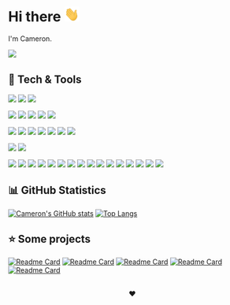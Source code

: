 # Hi there <img src="https://raw.githubusercontent.com/CameronGuthrie/CameronGuthrie/main/assets/wave.gif" width="30px" height="30px" />

I'm Cameron.

<span > [<img src="https://content.linkedin.com/content/dam/me/business/en-us/amp/brand-site/v2/bg/LI-Logo.svg.original.svg" width="60" />][1] </span> 

[1]: https://www.linkedin.com/in/guthrie-cameron

## 🔧 Tech & Tools

<!-- https://github.com/simple-icons/simple-icons/blob/develop/slugs.md -->

![](https://img.shields.io/badge/⁠⁠-Windows-informational?style=flat&logo=Windows&logoColor=white&color=2bbc8a) ![](https://img.shields.io/badge/⁠-MacOS-informational?style=flat&logo=Apple&logoColor=white&color=2bbc8a) ![](https://img.shields.io/badge/⁠-Linux-informational?style=flat&logo=Linux&logoColor=white&color=2bbc8a)

![](https://img.shields.io/badge/⁠-VS_Code-informational?style=flat&logo=visualstudiocode) ![](https://img.shields.io/badge/⁠-Eclipse-informational?style=flat&logo=eclipse) ![](https://img.shields.io/badge/⁠-Spring_Tool_Suite-informational?style=flat&logo=spring&logoColor=white) ![](https://img.shields.io/badge/⁠-PyCharm-informational?style=flat&logo=pycharm&logoColor=white) ![](https://img.shields.io/badge/⁠-Sublime_Text-informational?style=flat&logo=sublimetext&logoColor=white)

![](https://img.shields.io/badge/⁠-HTML-informational?style=flat&logo=HTML5&logoColor=white&color=cf4242) ![](https://img.shields.io/badge/⁠-CSS-informational?style=flat&logo=CSS3&logoColor=white&color=cf4242) ![](https://img.shields.io/badge/⁠-JavaScript-informational?style=flat&logo=Javascript&logoColor=white&color=cf4242) ![](https://img.shields.io/badge/⁠-PHP-informational?style=flat&logo=php&logoColor=white&color=cf4242) ![](https://img.shields.io/badge/⁠-Java-informational?style=flat&logo=java&logoColor=white&color=cf4242) ![](https://img.shields.io/badge/⁠-Gherkin-informational?style=flat&logo=cucumber&logoColor=white&color=cf4242) ![](https://img.shields.io/badge/⁠-Python-informational?style=flat&logo=python&logoColor=white&color=cf4242)

![](https://img.shields.io/badge/⁤-AWS-informational?style=flat&logo=amazonaws&logoColor=white&color=34c258) ![](https://img.shields.io/badge/⁤-Azure-informational?style=flat&logo=microsoftazure&logoColor=white&color=34c258)

![](https://img.shields.io/badge/⁤-Node.js-informational?style=flat&logo=nodedotjs&logoColor=white&color=e88e2e) ![](https://img.shields.io/badge/⁤-Express-informational?style=flat&logo=express&logoColor=white&color=e88e2e) ![](https://img.shields.io/badge/⁤-Spring_Boot-informational?style=flat&logo=springboot&logoColor=white&color=e88e2e) ![](https://img.shields.io/badge/⁤-Apache_Maven-informational?style=flat&logo=apachemaven&logoColor=white&color=e88e2e) ![](https://img.shields.io/badge/⁤-JUnit-informational?style=flat&logo=junit5&logoColor=white&color=e88e2e) ![](https://img.shields.io/badge/⁤-Selenium-informational?style=flat&logo=selenium&logoColor=white&color=e88e2e) ![](https://img.shields.io/badge/⁤-Jest-informational?style=flat&logo=jest&logoColor=white&color=e88e2e) ![](https://img.shields.io/badge/⁤-SonarQube-informational?style=flat&logo=sonarqube&logoColor=white&color=e88e2e) ![](https://img.shields.io/badge/⁤-JMeter-informational?style=flat&logo=apachejmeter&logoColor=white&color=e88e2e) ![](https://img.shields.io/badge/⁤-Git-informational?style=flat&logo=git&logoColor=white&color=e88e2e) ![](https://img.shields.io/badge/⁤-Bash-informational?style=flat&logo=gnubash&logoColor=white&color=e88e2e) ![](https://img.shields.io/badge/⁤-PowerShell-informational?style=flat&logo=powershell&logoColor=white&color=e88e2e) ![](https://img.shields.io/badge/⁤-MySQL-informational?style=flat&logo=mysql&logoColor=white&color=e88e2e) ![](https://img.shields.io/badge/⁤-MongoDB-informational?style=flat&logo=mongodb&logoColor=white&color=e88e2e) ![](https://img.shields.io/badge/⁤-Realm-informational?style=flat&logo=realm&logoColor=white&color=e88e2e) ![](https://img.shields.io/badge/⁤-Postman-informational?style=flat&logo=postman&logoColor=white&color=e88e2e)

## 📊 GitHub Statistics
 [![Cameron's GitHub stats](https://github-readme-stats.vercel.app/api?username=cameronguthrie&count_private=true&show_icons=true&include_all_commits=true)](https://github.com/cameronguthrie) [![Top Langs](https://github-readme-stats.vercel.app/api/top-langs/?username=cameronguthrie&langs_count=4)](https://github.com/cameronguthrie)


## ⭐ Some projects

[![Readme Card](https://github-readme-stats.vercel.app/api/pin/?username=cameronguthrie&repo=LBG-API)](https://github.com/CameronGuthrie/LBG-API) [![Readme Card](https://github-readme-stats.vercel.app/api/pin/?username=cameronguthrie&repo=To-Do-List)](https://github.com/CameronGuthrie/To-Do-List) [![Readme Card](https://github-readme-stats.vercel.app/api/pin/?username=CreatePresentationSchedule&repo=createpresentationschedule.github.io)](https://github.com/CreatePresentationSchedule/createpresentationschedule.github.io) [![Readme Card](https://github-readme-stats.vercel.app/api/pin/?username=SettlementNameGenerator&repo=SettlementNameGenerator.github.io)](https://github.com/SettlementNameGenerator/SettlementNameGenerator.github.io) [![Readme Card](https://github-readme-stats.vercel.app/api/pin/?username=HexGridGenerator&repo=HexGridGenerator.github.io)](https://github.com/HexGridGenerator/HexGridGenerator.github.io)

<br/>

<div align="center">
❤️
<br/>
</div>